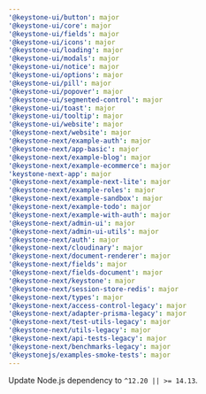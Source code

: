 ```yaml
---
'@keystone-ui/button': major
'@keystone-ui/core': major
'@keystone-ui/fields': major
'@keystone-ui/icons': major
'@keystone-ui/loading': major
'@keystone-ui/modals': major
'@keystone-ui/notice': major
'@keystone-ui/options': major
'@keystone-ui/pill': major
'@keystone-ui/popover': major
'@keystone-ui/segmented-control': major
'@keystone-ui/toast': major
'@keystone-ui/tooltip': major
'@keystone-ui/website': major
'@keystone-next/website': major
'@keystone-next/example-auth': major
'@keystone-next/app-basic': major
'@keystone-next/example-blog': major
'@keystone-next/example-ecommerce': major
'keystone-next-app': major
'@keystone-next/example-next-lite': major
'@keystone-next/example-roles': major
'@keystone-next/example-sandbox': major
'@keystone-next/example-todo': major
'@keystone-next/example-with-auth': major
'@keystone-next/admin-ui': major
'@keystone-next/admin-ui-utils': major
'@keystone-next/auth': major
'@keystone-next/cloudinary': major
'@keystone-next/document-renderer': major
'@keystone-next/fields': major
'@keystone-next/fields-document': major
'@keystone-next/keystone': major
'@keystone-next/session-store-redis': major
'@keystone-next/types': major
'@keystone-next/access-control-legacy': major
'@keystone-next/adapter-prisma-legacy': major
'@keystone-next/test-utils-legacy': major
'@keystone-next/utils-legacy': major
'@keystone-next/api-tests-legacy': major
'@keystone-next/benchmarks-legacy': major
'@keystonejs/examples-smoke-tests': major
---
```


Update Node.js dependency to `^12.20 || >= 14.13`.
